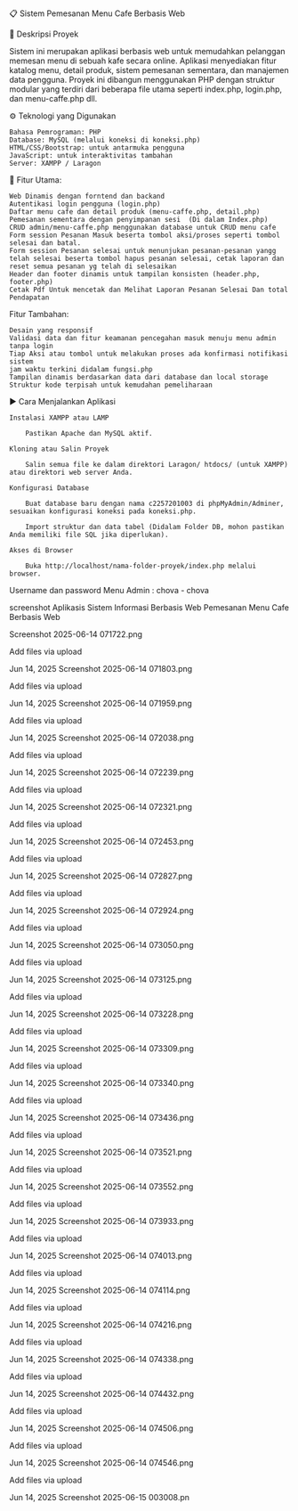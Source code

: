 📋 Sistem Pemesanan Menu Cafe Berbasis Web

📝 Deskripsi Proyek

Sistem ini merupakan aplikasi berbasis web untuk memudahkan pelanggan memesan menu di sebuah kafe secara online. Aplikasi menyediakan fitur katalog menu, detail produk, sistem pemesanan sementara, dan manajemen data pengguna. Proyek ini dibangun menggunakan PHP dengan struktur modular yang terdiri dari beberapa file utama seperti index.php, login.php, dan menu-caffe.php dll.

⚙️ Teknologi yang Digunakan

    Bahasa Pemrograman: PHP
    Database: MySQL (melalui koneksi di koneksi.php)
    HTML/CSS/Bootstrap: untuk antarmuka pengguna
    JavaScript: untuk interaktivitas tambahan 
    Server: XAMPP / Laragon

🌟 Fitur Utama:

    Web Dinamis dengan forntend dan backand
    Autentikasi login pengguna (login.php)
    Daftar menu cafe dan detail produk (menu-caffe.php, detail.php)
    Pemesanan sementara dengan penyimpanan sesi  (Di dalam Index.php)
    CRUD admin/menu-caffe.php menggunakan database untuk CRUD menu cafe
    Form session Pesanan Masuk beserta tombol aksi/proses seperti tombol selesai dan batal.
    Form session Pesanan selesai untuk menunjukan pesanan-pesanan yangg telah selesai beserta tombol hapus pesanan selesai, cetak laporan dan reset semua pesanan yg telah di selesaikan
    Header dan footer dinamis untuk tampilan konsisten (header.php, footer.php) 
    Cetak Pdf Untuk mencetak dan Melihat Laporan Pesanan Selesai Dan total Pendapatan

Fitur Tambahan:

    Desain yang responsif
    Validasi data dan fitur keamanan pencegahan masuk menuju menu admin tanpa login
    Tiap Aksi atau tombol untuk melakukan proses ada konfirmasi notifikasi sistem
    jam waktu terkini didalam fungsi.php 
    Tampilan dinamis berdasarkan data dari database dan local storage
    Struktur kode terpisah untuk kemudahan pemeliharaan 

▶️ Cara Menjalankan Aplikasi

    Instalasi XAMPP atau LAMP

        Pastikan Apache dan MySQL aktif.

    Kloning atau Salin Proyek

        Salin semua file ke dalam direktori Laragon/ htdocs/ (untuk XAMPP) atau direktori web server Anda.

    Konfigurasi Database

        Buat database baru dengan nama c2257201003 di phpMyAdmin/Adminer, sesuaikan konfigurasi koneksi pada koneksi.php.

        Import struktur dan data tabel (Didalam Folder DB, mohon pastikan Anda memiliki file SQL jika diperlukan).

    Akses di Browser

        Buka http://localhost/nama-folder-proyek/index.php melalui browser.



Username dan password  Menu Admin : chova - chova

screenshot Aplikasis Sistem Informasi Berbasis Web  Pemesanan Menu Cafe Berbasis Web


Screenshot 2025-06-14 071722.png
	
Add files via upload
	
Jun 14, 2025
Screenshot 2025-06-14 071803.png
	
Add files via upload
	
Jun 14, 2025
Screenshot 2025-06-14 071959.png
	
Add files via upload
	
Jun 14, 2025
Screenshot 2025-06-14 072038.png
	
Add files via upload
	
Jun 14, 2025
Screenshot 2025-06-14 072239.png
	
Add files via upload
	
Jun 14, 2025
Screenshot 2025-06-14 072321.png
	
Add files via upload
	
Jun 14, 2025
Screenshot 2025-06-14 072453.png
	
Add files via upload
	
Jun 14, 2025
Screenshot 2025-06-14 072827.png
	
Add files via upload
	
Jun 14, 2025
Screenshot 2025-06-14 072924.png
	
Add files via upload
	
Jun 14, 2025
Screenshot 2025-06-14 073050.png
	
Add files via upload
	
Jun 14, 2025
Screenshot 2025-06-14 073125.png
	
Add files via upload
	
Jun 14, 2025
Screenshot 2025-06-14 073228.png
	
Add files via upload
	
Jun 14, 2025
Screenshot 2025-06-14 073309.png
	
Add files via upload
	
Jun 14, 2025
Screenshot 2025-06-14 073340.png
	
Add files via upload
	
Jun 14, 2025
Screenshot 2025-06-14 073436.png
	
Add files via upload
	
Jun 14, 2025
Screenshot 2025-06-14 073521.png
	
Add files via upload
	
Jun 14, 2025
Screenshot 2025-06-14 073552.png
	
Add files via upload
	
Jun 14, 2025
Screenshot 2025-06-14 073933.png
	
Add files via upload
	
Jun 14, 2025
Screenshot 2025-06-14 074013.png
	
Add files via upload
	
Jun 14, 2025
Screenshot 2025-06-14 074114.png
	
Add files via upload
	
Jun 14, 2025
Screenshot 2025-06-14 074216.png
	
Add files via upload
	
Jun 14, 2025
Screenshot 2025-06-14 074338.png
	
Add files via upload
	
Jun 14, 2025
Screenshot 2025-06-14 074432.png
	
Add files via upload
	
Jun 14, 2025
Screenshot 2025-06-14 074506.png
	
Add files via upload
	
Jun 14, 2025
Screenshot 2025-06-14 074546.png
	
Add files via upload
	
Jun 14, 2025
Screenshot 2025-06-15 003008.pn

